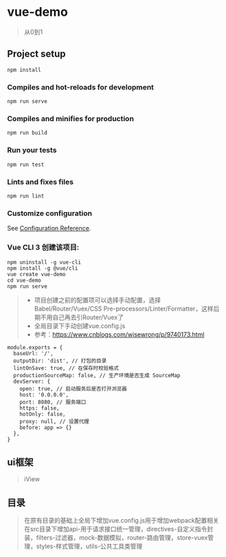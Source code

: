 
# vue-demo
 > 从0到1

## Project setup
```
npm install
```

### Compiles and hot-reloads for development
```
npm run serve
```

### Compiles and minifies for production
```
npm run build
```

### Run your tests
```
npm run test
```

### Lints and fixes files
```
npm run lint
```

### Customize configuration
See [Configuration Reference](https://cli.vuejs.org/config/).


### Vue CLI 3 创建该项目:

~~~
npm uninstall -g vue-cli
npm install -g @vue/cli
vue create vue-demo
cd vue-demo
npm run serve
~~~
>+ 项目创建之前的配置项可以选择手动配置，选择Babel/Router/Vuex/CSS Pre-processors/Linter/Formatter，这样后期不用自己再去引Router/Vuex了
>+ 全局目录下手动创建vue.config.js
>+ 参考：https://www.cnblogs.com/wisewrong/p/9740173.html

~~~
module.exports = {
  baseUrl: '/',
  outputDir: 'dist', // 打包的目录
  lintOnSave: true, // 在保存时校验格式
  productionSourceMap: false, // 生产环境是否生成 SourceMap
  devServer: {
    open: true, // 启动服务后是否打开浏览器
    host: '0.0.0.0',
    port: 8080, // 服务端口
    https: false,
    hotOnly: false,
    proxy: null, // 设置代理
    before: app => {}
  },
}
~~~~

## ui框架
> iView

## 目录
> 在原有目录的基础上全局下增加vue.config.js用于增加webpack配置相关
> 在src目录下增加api-用于请求接口统一管理，directives-自定义指令封装，filters-过滤器，mock-数据模拟，router-路由管理，store-vuex管理，styles-样式管理，utils-公共工具类管理

